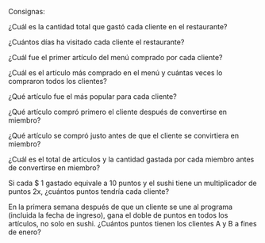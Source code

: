 Consignas: 

¿Cuál es la cantidad total que gastó cada cliente en el restaurante?

¿Cuántos días ha visitado cada cliente el restaurante?

¿Cuál fue el primer artículo del menú comprado por cada cliente?

¿Cuál es el artículo más comprado en el menú y cuántas veces lo compraron todos los clientes?

¿Qué artículo fue el más popular para cada cliente?

¿Qué artículo compró primero el cliente después de convertirse en miembro?

¿Qué artículo se compró justo antes de que el cliente se convirtiera en miembro?

¿Cuál es el total de artículos y la cantidad gastada por cada miembro antes de convertirse en miembro?

Si cada $ 1 gastado equivale a 10 puntos y el sushi tiene un multiplicador de puntos 2x, ¿cuántos puntos tendría cada cliente?

En la primera semana después de que un cliente se une al programa (incluida la fecha de ingreso), gana el doble de puntos en todos los artículos, no solo en sushi. ¿Cuántos puntos tienen los clientes A y B a fines de enero?
